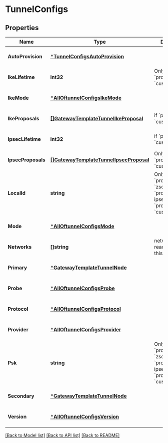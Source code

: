 # TunnelConfigs

## Properties
Name | Type | Description | Notes
------------ | ------------- | ------------- | -------------
**AutoProvision** | [***TunnelConfigsAutoProvision**](tunnel_configs_auto_provision.md) |  | [optional] [default to null]
**IkeLifetime** | **int32** | Only if &#x60;provider&#x60;&#x3D;&#x3D; &#x60;custom-ipsec&#x60; | [optional] [default to null]
**IkeMode** | [***AllOftunnelConfigsIkeMode**](AllOftunnelConfigsIkeMode.md) |  | [optional] [default to null]
**IkeProposals** | [**[]GatewayTemplateTunnelIkeProposal**](gateway_template_tunnel_ike_proposal.md) | if &#x60;provider&#x60;&#x3D;&#x3D; &#x60;custom-ipsec&#x60; | [optional] [default to null]
**IpsecLifetime** | **int32** | if &#x60;provider&#x60;&#x3D;&#x3D; &#x60;custom-ipsec&#x60; | [optional] [default to null]
**IpsecProposals** | [**[]GatewayTemplateTunnelIpsecProposal**](gateway_template_tunnel_ipsec_proposal.md) | Only if  &#x60;provider&#x60;&#x3D;&#x3D; &#x60;custom-ipsec&#x60; | [optional] [default to null]
**LocalId** | **string** | Only if:   * &#x60;provider&#x60;&#x3D;&#x3D; &#x60;zscaler-ipsec&#x60;   * &#x60;provider&#x60;&#x3D;&#x3D;&#x60;jse-ipsec&#x60;   * &#x60;provider&#x60;&#x3D;&#x3D; &#x60;custom-ipsec&#x60; | [optional] [default to null]
**Mode** | [***AllOftunnelConfigsMode**](AllOftunnelConfigsMode.md) |  | [optional] [default to null]
**Networks** | **[]string** | networks reachable via this tunnel | [optional] [default to null]
**Primary** | [***GatewayTemplateTunnelNode**](gateway_template_tunnel_node.md) |  | [optional] [default to null]
**Probe** | [***AllOftunnelConfigsProbe**](AllOftunnelConfigsProbe.md) |  | [optional] [default to null]
**Protocol** | [***AllOftunnelConfigsProtocol**](AllOftunnelConfigsProtocol.md) |  | [optional] [default to null]
**Provider** | [***AllOftunnelConfigsProvider**](AllOftunnelConfigsProvider.md) |  | [optional] [default to null]
**Psk** | **string** | Only if:   * &#x60;provider&#x60;&#x3D;&#x3D; &#x60;zscaler-ipsec&#x60;   * &#x60;provider&#x60;&#x3D;&#x3D;&#x60;jse-ipsec&#x60;   * &#x60;provider&#x60;&#x3D;&#x3D; &#x60;custom-ipsec&#x60; | [optional] [default to null]
**Secondary** | [***GatewayTemplateTunnelNode**](gateway_template_tunnel_node.md) |  | [optional] [default to null]
**Version** | [***AllOftunnelConfigsVersion**](AllOftunnelConfigsVersion.md) |  | [optional] [default to null]

[[Back to Model list]](../README.md#documentation-for-models) [[Back to API list]](../README.md#documentation-for-api-endpoints) [[Back to README]](../README.md)

